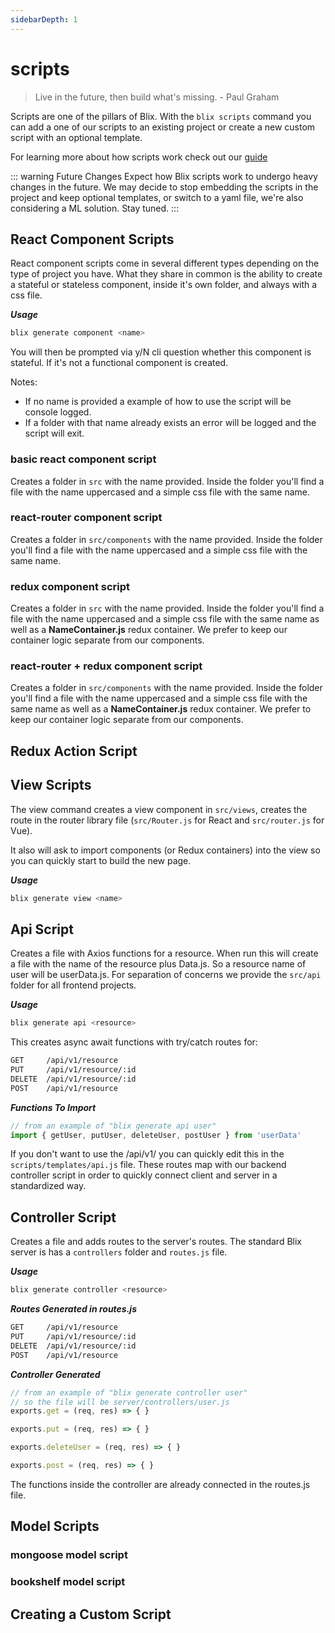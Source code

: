 ```yaml
---
sidebarDepth: 1
---
```


# scripts
> Live in the future, then build what's missing. - Paul Graham

Scripts are one of the pillars of Blix. With the ```blix scripts``` command you can add a one of our scripts to an existing project or create a new custom script with an optional template. 

For learning more about how scripts work check out our [guide](/guide/basics/scripts.html)

::: warning Future Changes
Expect how Blix scripts work to undergo heavy changes in the future. We may decide to stop embedding the scripts in the project and keep optional templates, or switch to a yaml file, we're also considering a ML solution. Stay tuned.
:::

## React Component Scripts

React component scripts come in several different types depending on the type of project you have.
What they share in common is the ability to create a stateful or stateless component, inside it's own folder, and always with a css file.

***Usage***
```bash
blix generate component <name>
```
You will then be prompted via y/N cli question whether this component is stateful.
If it's not a functional component is created.

Notes:

* If no name is provided a example of how to use the script will be console logged.
* If a folder with that name already exists an error will be logged and the script will exit.

### basic react component script
Creates a folder in ```src``` with the name provided. Inside the folder you'll find a file with the name uppercased and a simple css file with the same name.

### react-router component script
Creates a folder in ```src/components``` with the name provided. Inside the folder you'll find a file with the name uppercased and a simple css file with the same name.

### redux component script
Creates a folder in ```src``` with the name provided. Inside the folder you'll find a file with the name uppercased and a simple css file with the same name as well as a **NameContainer.js** redux container. We prefer to keep our container logic separate from our components. 

### react-router + redux component script
Creates a folder in ```src/components``` with the name provided. Inside the folder you'll find a file with the name uppercased and a simple css file with the same name as well as a **NameContainer.js** redux container. We prefer to keep our container logic separate from our components. 

## Redux Action Script

## View Scripts 
The view command creates a view component in ```src/views```, creates the route in the
router library file (```src/Router.js``` for React and ```src/router.js``` for Vue).

It also will ask to import components (or Redux containers) into the view so you can quickly start to build the new page.



***Usage***
```bash
blix generate view <name>
```


## Api Script
Creates a file with Axios functions for a resource. When run this will 
create a file with the name of the resource plus Data.js. So a resource name of user will be userData.js.
For separation of concerns we provide the ```src/api``` folder for all frontend projects. 

***Usage***
```bash
blix generate api <resource>
```
This creates async await functions with try/catch routes for:
```bash
GET     /api/v1/resource
PUT     /api/v1/resource/:id
DELETE  /api/v1/resource/:id
POST    /api/v1/resource
```

***Functions To Import*** 
```js
// from an example of "blix generate api user"
import { getUser, putUser, deleteUser, postUser } from 'userData'
```


If you don't want to use the /api/v1/ you can quickly edit this in the ```scripts/templates/api.js``` file. 
These routes map with our backend controller script in order to quickly connect client and server in a standardized way.

## Controller Script
Creates a file and adds routes to the server's routes. The standard Blix server is has a ```controllers``` folder
and ```routes.js``` file. 

***Usage***
```bash
blix generate controller <resource>
```

***Routes Generated in routes.js***
```bash
GET     /api/v1/resource
PUT     /api/v1/resource/:id
DELETE  /api/v1/resource/:id
POST    /api/v1/resource
```

***Controller Generated***
```js
// from an example of "blix generate controller user"
// so the file will be server/controllers/user.js
exports.get = (req, res) => { }

exports.put = (req, res) => { }

exports.deleteUser = (req, res) => { }

exports.post = (req, res) => { }
```
The functions inside the controller are already connected in the routes.js file. 


## Model Scripts

### mongoose model script

### bookshelf model script

## Creating a Custom Script